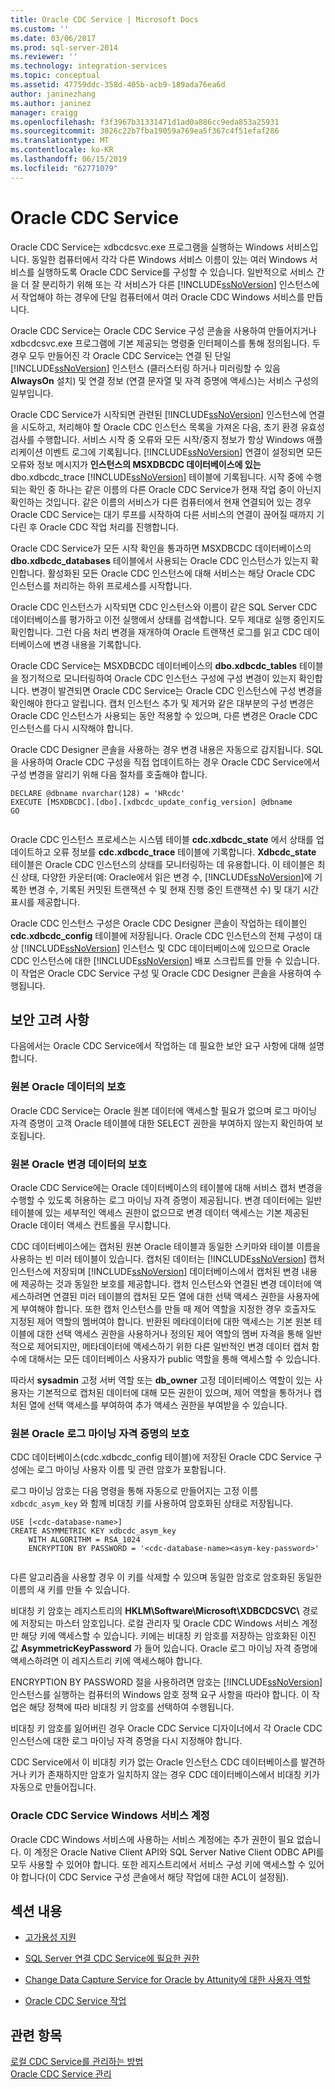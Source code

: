 ```yaml
---
title: Oracle CDC Service | Microsoft Docs
ms.custom: ''
ms.date: 03/06/2017
ms.prod: sql-server-2014
ms.reviewer: ''
ms.technology: integration-services
ms.topic: conceptual
ms.assetid: 47759ddc-358d-405b-acb9-189ada76ea6d
author: janinezhang
ms.author: janinez
manager: craigg
ms.openlocfilehash: f3f3967b31331471d1ad0a886cc9eda853a25931
ms.sourcegitcommit: 3026c22b7fba19059a769ea5f367c4f51efaf286
ms.translationtype: MT
ms.contentlocale: ko-KR
ms.lasthandoff: 06/15/2019
ms.locfileid: "62771079"
---
```

# <a name="the-oracle-cdc-service"></a>Oracle CDC Service
  Oracle CDC Service는 xdbcdcsvc.exe 프로그램을 실행하는 Windows 서비스입니다. 동일한 컴퓨터에서 각각 다른 Windows 서비스 이름이 있는 여러 Windows 서비스를 실행하도록 Oracle CDC Service를 구성할 수 있습니다. 일반적으로 서비스 간을 더 잘 분리하기 위해 또는 각 서비스가 다른 [!INCLUDE[ssNoVersion](../../includes/ssnoversion-md.md)] 인스턴스에서 작업해야 하는 경우에 단일 컴퓨터에서 여러 Oracle CDC Windows 서비스를 만듭니다.  
  
 Oracle CDC Service는 Oracle CDC Service 구성 콘솔을 사용하여 만들어지거나 xdbcdcsvc.exe 프로그램에 기본 제공되는 명령줄 인터페이스를 통해 정의됩니다. 두 경우 모두 만들어진 각 Oracle CDC Service는 연결 된 단일 [!INCLUDE[ssNoVersion](../../includes/ssnoversion-md.md)] 인스턴스 (클러스터링 하거나 미러링할 수 있음 **AlwaysOn** 설치) 및 연결 정보 (연결 문자열 및 자격 증명에 액세스)는 서비스 구성의 일부입니다.  
  
 Oracle CDC Service가 시작되면 관련된 [!INCLUDE[ssNoVersion](../../includes/ssnoversion-md.md)] 인스턴스에 연결을 시도하고, 처리해야 할 Oracle CDC 인스턴스 목록을 가져온 다음, 초기 환경 유효성 검사를 수행합니다. 서비스 시작 중 오류와 모든 시작/중지 정보가 항상 Windows 애플리케이션 이벤트 로그에 기록됩니다. [!INCLUDE[ssNoVersion](../../includes/ssnoversion-md.md)] 연결이 설정되면 모든 오류와 정보 메시지가 **인스턴스의 MSXDBCDC 데이터베이스에 있는** dbo.xdbcdc_trace [!INCLUDE[ssNoVersion](../../includes/ssnoversion-md.md)] 테이블에 기록됩니다. 시작 중에 수행되는 확인 중 하나는 같은 이름의 다른 Oracle CDC Service가 현재 작업 중이 아닌지 확인하는 것입니다. 같은 이름의 서비스가 다른 컴퓨터에서 현재 연결되어 있는 경우 Oracle CDC Service는 대기 루프를 시작하여 다른 서비스의 연결이 끊어질 때까지 기다린 후 Oracle CDC 작업 처리를 진행합니다.  
  
 Oracle CDC Service가 모든 시작 확인을 통과하면 MSXDBCDC 데이터베이스의 **dbo.xdbcdc_databases** 테이블에서 사용되는 Oracle CDC 인스턴스가 있는지 확인합니다. 활성화된 모든 Oracle CDC 인스턴스에 대해 서비스는 해당 Oracle CDC 인스턴스를 처리하는 하위 프로세스를 시작합니다.  
  
 Oracle CDC 인스턴스가 시작되면 CDC 인스턴스와 이름이 같은 SQL Server CDC 데이터베이스를 평가하고 이전 실행에서 상태를 검색합니다. 모두 제대로 실행 중인지도 확인합니다. 그런 다음 처리 변경을 재개하여 Oracle 트랜잭션 로그를 읽고 CDC 데이터베이스에 변경 내용을 기록합니다.  
  
 Oracle CDC Service는 MSXDBCDC 데이터베이스의 **dbo.xdbcdc_tables** 테이블을 정기적으로 모니터링하여 Oracle CDC 인스턴스 구성에 구성 변경이 있는지 확인합니다. 변경이 발견되면 Oracle CDC Service는 Oracle CDC 인스턴스에 구성 변경을 확인해야 한다고 알립니다. 캡처 인스턴스 추가 및 제거와 같은 대부분의 구성 변경은 Oracle CDC 인스턴스가 사용되는 동안 적용할 수 있으며, 다른 변경은 Oracle CDC 인스턴스를 다시 시작해야 합니다.  
  
 Oracle CDC Designer 콘솔을 사용하는 경우 변경 내용은 자동으로 감지됩니다. SQL을 사용하여 Oracle CDC 구성을 직접 업데이트하는 경우 Oracle CDC Service에서 구성 변경을 알리기 위해 다음 절차를 호출해야 합니다.  
  
```  
DECLARE @dbname nvarchar(128) = 'HRcdc'  
EXECUTE [MSXDBCDC].[dbo].[xdbcdc_update_config_version] @dbname  
GO  
  
```  
  
 Oracle CDC 인스턴스 프로세스는 시스템 테이블 **cdc.xdbcdc_state** 에서 상태를 업데이트하고 오류 정보를 **cdc.xdbcdc_trace** 테이블에 기록합니다. **Xdbcdc_state** 테이블은 Oracle CDC 인스턴스의 상태를 모니터링하는 데 유용합니다. 이 테이블은 최신 상태, 다양한 카운터(예: Oracle에서 읽은 변경 수, [!INCLUDE[ssNoVersion](../../includes/ssnoversion-md.md)]에 기록한 변경 수, 기록된 커밋된 트랜잭션 수 및 현재 진행 중인 트랜잭션 수) 및 대기 시간 표시를 제공합니다.  
  
 Oracle CDC 인스턴스 구성은 Oracle CDC Designer 콘솔이 작업하는 테이블인 **cdc.xdbcdc_config** 테이블에 저장됩니다. Oracle CDC 인스턴스의 전체 구성이 대상 [!INCLUDE[ssNoVersion](../../includes/ssnoversion-md.md)] 인스턴스 및 CDC 데이터베이스에 있으므로 Oracle CDC 인스턴스에 대한 [!INCLUDE[ssNoVersion](../../includes/ssnoversion-md.md)] 배포 스크립트를 만들 수 있습니다. 이 작업은 Oracle CDC Service 구성 및 Oracle CDC Designer 콘솔을 사용하여 수행됩니다.  
  
## <a name="security-considerations"></a>보안 고려 사항  
 다음에서는 Oracle CDC Service에서 작업하는 데 필요한 보안 요구 사항에 대해 설명합니다.  
  
### <a name="protection-of-source-oracle-data"></a>원본 Oracle 데이터의 보호  
 Oracle CDC Service는 Oracle 원본 데이터에 액세스할 필요가 없으며 로그 마이닝 자격 증명이 고객 Oracle 테이블에 대한 SELECT 권한을 부여하지 않는지 확인하여 보호됩니다.  
  
### <a name="protection-of-source-oracle-change-data"></a>원본 Oracle 변경 데이터의 보호  
 Oracle CDC Service에는 Oracle 데이터베이스의 테이블에 대해 서비스 캡처 변경을 수행할 수 있도록 허용하는 로그 마이닝 자격 증명이 제공됩니다. 변경 데이터에는 일반 테이블에 있는 세부적인 액세스 권한이 없으므로 변경 데이터 액세스는 기본 제공된 Oracle 데이터 액세스 컨트롤을 무시합니다.  
  
 CDC 데이터베이스에는 캡처된 원본 Oracle 테이블과 동일한 스키마와 테이블 이름을 사용하는 빈 미러 테이블이 있습니다. 캡처된 데이터는 [!INCLUDE[ssNoVersion](../../includes/ssnoversion-md.md)] 캡처 인스턴스에 저장되며 [!INCLUDE[ssNoVersion](../../includes/ssnoversion-md.md)] 데이터베이스에서 캡처된 변경 내용에 제공하는 것과 동일한 보호를 제공합니다. 캡처 인스턴스와 연결된 변경 데이터에 액세스하려면 연결된 미러 테이블의 캡처된 모든 열에 대한 선택 액세스 권한을 사용자에게 부여해야 합니다. 또한 캡처 인스턴스를 만들 때 제어 역할을 지정한 경우 호출자도 지정된 제어 역할의 멤버여야 합니다. 반환된 메타데이터에 대한 액세스는 기본 원본 테이블에 대한 선택 액세스 권한을 사용하거나 정의된 제어 역할의 멤버 자격을 통해 일반적으로 제어되지만, 메타데이터에 액세스하기 위한 다른 일반적인 변경 데이터 캡처 함수에 대해서는 모든 데이터베이스 사용자가 public 역할을 통해 액세스할 수 있습니다.  
  
 따라서 **sysadmin** 고정 서버 역할 또는 **db_owner** 고정 데이터베이스 역할이 있는 사용자는 기본적으로 캡처된 데이터에 대해 모든 권한이 있으며, 제어 역할을 통하거나 캡처된 열에 선택 액세스를 부여하여 추가 액세스 권한을 부여받을 수 있습니다.  
  
### <a name="protection-of-source-oracle-log-mining-credentials"></a>원본 Oracle 로그 마이닝 자격 증명의 보호  
 CDC 데이터베이스(cdc.xdbcdc_config 테이블)에 저장된 Oracle CDC Service 구성에는 로그 마이닝 사용자 이름 및 관련 암호가 포함됩니다.  
  
 로그 마이닝 암호는 다음 명령을 통해 자동으로 만들어지는 고정 이름 `xdbcdc_asym_key` 와 함께 비대칭 키를 사용하여 암호화된 상태로 저장됩니다.  
  
```  
USE [<cdc-database-name>]  
CREATE ASYMMETRIC KEY xdbcdc_asym_key  
    WITH ALGORITHM = RSA_1024  
    ENCRYPTION BY PASSWORD = '<cdc-database-name><asym-key-password>'  
  
```  
  
 다른 알고리즘을 사용할 경우 이 키를 삭제할 수 있으며 동일한 암호로 암호화된 동일한 이름의 새 키를 만들 수 있습니다.  
  
 비대칭 키 암호는 레지스트리의 **HKLM\Software\Microsoft\XDBCDCSVC\\<service-name>** 경로에 저장되는 마스터 암호입니다. 로컬 관리자 및 Oracle CDC Windows 서비스 계정만 해당 키에 액세스할 수 있습니다. 키에는 비대칭 키 암호를 저장하는 암호화된 이진 값 **AsymmetricKeyPassword** 가 들어 있습니다. Oracle 로그 마이닝 자격 증명에 액세스하려면 이 레지스트리 키에 액세스해야 합니다.  
  
 ENCRYPTION BY PASSWORD 절을 사용하려면 암호는 [!INCLUDE[ssNoVersion](../../includes/ssnoversion-md.md)] 인스턴스를 실행하는 컴퓨터의 Windows 암호 정책 요구 사항을 따라야 합니다. 이 작업은 해당 정책에 따라 비대칭 키 암호를 선택하여 수행됩니다.  
  
 비대칭 키 암호를 잃어버린 경우 Oracle CDC Service 디자이너에서 각 Oracle CDC 인스턴스에 대한 로그 마이닝 자격 증명을 다시 지정해야 합니다.  
  
 CDC Service에서 이 비대칭 키가 없는 Oracle 인스턴스 CDC 데이터베이스를 발견하거나 키가 존재하지만 암호가 일치하지 않는 경우 CDC 데이터베이스에서 비대칭 키가 자동으로 만들어집니다.  
  
### <a name="oracle-cdc-service-windows-service-account"></a>Oracle CDC Service Windows 서비스 계정  
 Oracle CDC Windows 서비스에 사용하는 서비스 계정에는 추가 권한이 필요 없습니다. 이 계정은 Oracle Native Client API와 SQL Server Native Client ODBC API를 모두 사용할 수 있어야 합니다. 또한 레지스트리에서 서비스 구성 키에 액세스할 수 있어야 합니다(이 CDC Service 구성 콘솔에서 해당 작업에 대한 ACL이 설정됨).  
  
## <a name="in-this-section"></a>섹션 내용  
  
-   [고가용성 지원](high-availability-support.md)  
  
-   [SQL Server 연결 CDC Service에 필요한 권한](sql-server-connection-required-permissions-for-the-cdc-service.md)  
  
-   [Change Data Capture Service for Oracle by Attunity에 대한 사용자 역할](user-roles.md)  
  
-   [Oracle CDC Service 작업](the-oracle-cdc-service.md)  
  
## <a name="see-also"></a>관련 항목  
 [로컬 CDC Service를 관리하는 방법](how-to-manage-a-local-cdc-service.md)   
 [Oracle CDC Service 관리](manage-an-oracle-cdc-service.md)  
  
  
